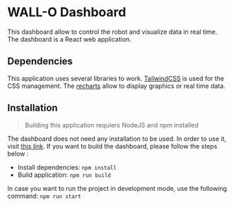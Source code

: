 # WALL-O Dashboard

This dashboard allow to control the robot and visualize data in real time. The dashboard is a React web application.

## Dependencies

This application uses several libraries to work. [TailwindCSS](https://tailwindcss.com/) is used for the CSS management. The [recharts](https://recharts.org/) allow to display graphics or real time data.

## Installation

> Building this application requiers NodeJS and npm installed

The dashboard does not need any installation to be used. In order to use it, visit [this link](https://wall-o.benjaminpmd.fr/). If you want to build the dashboard, please follow the steps below :

- Install dependencies: `npm install`
- Build application: `npm run build`

In case you want to run the project in development mode, use the following command: `npm run start`
